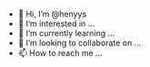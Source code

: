 - 👋 Hi, I’m @henyys
- 👀 I’m interested in ...
- 🌱 I’m currently learning ...
- 💞️ I’m looking to collaborate on ...
- 📫 How to reach me ...

<!---
henyys/henyys is a ✨ special ✨ repository because its `README.md` (this file) appears on your GitHub profile.
You can click the Preview link to take a look at your changes.
--->
